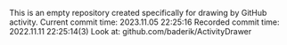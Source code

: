 This is an empty repository created specifically for drawing by GitHub activity.
Current commit time: 2023.11.05 22:25:16
Recorded commit time: 2022.11.11 22:25:14(3)
Look at: github.com/baderik/ActivityDrawer
